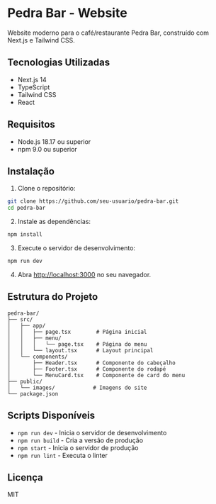 # Pedra Bar - Website

Website moderno para o café/restaurante Pedra Bar, construído com Next.js e Tailwind CSS.

## Tecnologias Utilizadas

- Next.js 14
- TypeScript
- Tailwind CSS
- React

## Requisitos

- Node.js 18.17 ou superior
- npm 9.0 ou superior

## Instalação

1. Clone o repositório:
```bash
git clone https://github.com/seu-usuario/pedra-bar.git
cd pedra-bar
```

2. Instale as dependências:
```bash
npm install
```

3. Execute o servidor de desenvolvimento:
```bash
npm run dev
```

4. Abra [http://localhost:3000](http://localhost:3000) no seu navegador.

## Estrutura do Projeto

```
pedra-bar/
├── src/
│   ├── app/
│   │   ├── page.tsx        # Página inicial
│   │   ├── menu/
│   │   │   └── page.tsx    # Página do menu
│   │   └── layout.tsx      # Layout principal
│   └── components/
│       ├── Header.tsx      # Componente do cabeçalho
│       ├── Footer.tsx      # Componente do rodapé
│       └── MenuCard.tsx    # Componente de card do menu
├── public/
│   └── images/            # Imagens do site
└── package.json
```

## Scripts Disponíveis

- `npm run dev` - Inicia o servidor de desenvolvimento
- `npm run build` - Cria a versão de produção
- `npm start` - Inicia o servidor de produção
- `npm run lint` - Executa o linter

## Licença

MIT 